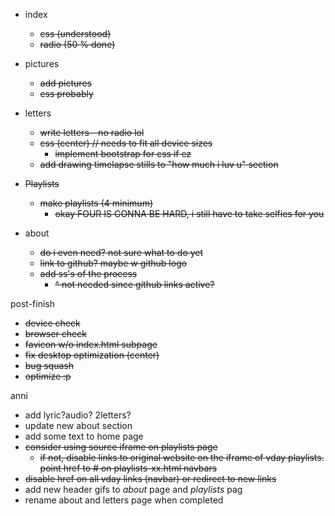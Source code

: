 * index
  * ~~css (understood)~~
  * ~~radio (50 % done)~~

* pictures
  * ~~add pictures~~
  * ~~css probably~~

* letters
  * ~~write letters - no radio lol~~
  * ~~css (center) // needs to fit all device sizes~~
    * ~~implement bootstrap for css if ez~~  
  * ~~add drawing timelapse stills to "how much i luv u" section~~

* ~~Playlists~~
  * ~~make playlists (4 minimum)~~
    * ~~okay FOUR IS GONNA BE HARD, i still have to take selfies for you~~

* about
  * ~~do i even need? not sure what to do yet~~
  *  ~~link to github? maybe w github logo~~
  * ~~add ss's of the process~~
    * ~~^ not needed since github links active?~~

post-finish

- ~~device check~~
- ~~browser check~~
- ~~favicon w/o index.html subpage~~
- ~~fix desktop optimization (center)~~
- ~~bug squash~~
- ~~optimize :p~~

anni
- add lyric?audio? 2letters?
- update new about section
- add some text to home page
- ~~consider using source iframe on playlists page~~
  - ~~if not, disable links to original website on the iframe of vday playlists. point href to # on playlists-xx.html navbars~~
- ~~disable href on all vday links (navbar) or redirect to new links~~
- add new header gifs to *about* page and *playlists* pag
- rename about and letters page when completed

